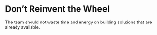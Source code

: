 #  Don’t Reinvent the Wheel
The team should not waste time and energy on building solutions that are already available. 

